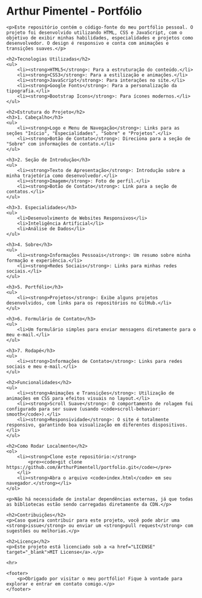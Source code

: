 <!DOCTYPE html>
<html lang="pt-br">
<head>
    <meta charset="UTF-8">
    <meta name="viewport" content="width=device-width, initial-scale=1.0">
    <title>README - Portfólio Arthur Pimentel</title>
</head>
<body>
    <h1>Arthur Pimentel - Portfólio</h1>

    <p>Este repositório contém o código-fonte do meu portfólio pessoal. O projeto foi desenvolvido utilizando HTML, CSS e JavaScript, com o objetivo de exibir minhas habilidades, especialidades e projetos como desenvolvedor. O design é responsivo e conta com animações e transições suaves.</p>

    <h2>Tecnologias Utilizadas</h2>
    <ul>
        <li><strong>HTML5</strong>: Para a estruturação do conteúdo.</li>
        <li><strong>CSS3</strong>: Para a estilização e animações.</li>
        <li><strong>JavaScript</strong>: Para interações no site.</li>
        <li><strong>Google Fonts</strong>: Para a personalização da tipografia.</li>
        <li><strong>Bootstrap Icons</strong>: Para ícones modernos.</li>
    </ul>

    <h2>Estrutura do Projeto</h2>
    <h3>1. Cabeçalho</h3>
    <ul>
        <li><strong>Logo e Menu de Navegação</strong>: Links para as seções "Início", "Especialidades", "Sobre" e "Projetos".</li>
        <li><strong>Botão de Contato</strong>: Direciona para a seção de "Sobre" com informações de contato.</li>
    </ul>

    <h3>2. Seção de Introdução</h3>
    <ul>
        <li><strong>Texto de Apresentação</strong>: Introdução sobre a minha trajetória como desenvolvedor.</li>
        <li><strong>Imagem</strong>: Foto de perfil.</li>
        <li><strong>Botão de Contato</strong>: Link para a seção de contatos.</li>
    </ul>

    <h3>3. Especialidades</h3>
    <ul>
        <li>Desenvolvimento de Websites Responsivos</li>
        <li>Inteligência Artificial</li>
        <li>Análise de Dados</li>
    </ul>

    <h3>4. Sobre</h3>
    <ul>
        <li><strong>Informações Pessoais</strong>: Um resumo sobre minha formação e experiência.</li>
        <li><strong>Redes Sociais</strong>: Links para minhas redes sociais.</li>
    </ul>

    <h3>5. Portfólio</h3>
    <ul>
        <li><strong>Projetos</strong>: Exibe alguns projetos desenvolvidos, com links para os repositórios no GitHub.</li>
    </ul>

    <h3>6. Formulário de Contato</h3>
    <ul>
        <li>Um formulário simples para enviar mensagens diretamente para o meu e-mail.</li>
    </ul>

    <h3>7. Rodapé</h3>
    <ul>
        <li><strong>Informações de Contato</strong>: Links para redes sociais e meu e-mail.</li>
    </ul>

    <h2>Funcionalidades</h2>
    <ul>
        <li><strong>Animações e Transições</strong>: Utilização de animações em CSS para efeitos visuais no layout.</li>
        <li><strong>Scroll Suave</strong>: O comportamento de rolagem foi configurado para ser suave (usando <code>scroll-behavior: smooth</code>).</li>
        <li><strong>Responsividade</strong>: O site é totalmente responsivo, garantindo boa visualização em diferentes dispositivos.</li>
    </ul>

    <h2>Como Rodar Localmente</h2>
    <ol>
        <li><strong>Clone este repositório:</strong>
            <pre><code>git clone https://github.com/ArthurPimentell/portfolio.git</code></pre>
        </li>
        <li><strong>Abra o arquivo <code>index.html</code> em seu navegador.</strong></li>
    </ol>

    <p>Não há necessidade de instalar dependências externas, já que todas as bibliotecas estão sendo carregadas diretamente da CDN.</p>

    <h2>Contribuições</h2>
    <p>Caso queira contribuir para este projeto, você pode abrir uma <strong>issue</strong> ou enviar um <strong>pull request</strong> com sugestões ou melhorias.</p>

    <h2>Licença</h2>
    <p>Este projeto está licenciado sob a <a href="LICENSE" target="_blank">MIT License</a>.</p>

    <hr>

    <footer>
        <p>Obrigado por visitar o meu portfólio! Fique à vontade para explorar e entrar em contato comigo.</p>
    </footer>
</body>
</html>
